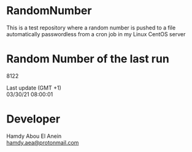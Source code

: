 # RandomNumber    
This is a test repository where a random number is pushed to a file automatically passwordless from a cron job in my Linux CentOS server    
# Random Number of the last run   
8122
      
Last update (GMT +1)    
03/30/21 08:00:01
# Developer    
Hamdy Abou El Anein   
hamdy.aea@protonmail.com
